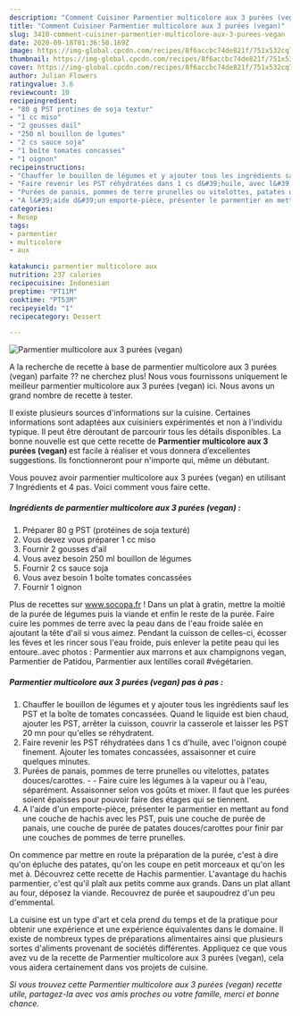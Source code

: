 ```yaml
---
description: "Comment Cuisiner Parmentier multicolore aux 3 purées (vegan)"
title: "Comment Cuisiner Parmentier multicolore aux 3 purées (vegan)"
slug: 3410-comment-cuisiner-parmentier-multicolore-aux-3-purees-vegan
date: 2020-09-18T01:36:50.169Z
image: https://img-global.cpcdn.com/recipes/8f6accbc74de821f/751x532cq70/parmentier-multicolore-aux-3-purees-vegan-photo-principale-de-la-recette.jpg
thumbnail: https://img-global.cpcdn.com/recipes/8f6accbc74de821f/751x532cq70/parmentier-multicolore-aux-3-purees-vegan-photo-principale-de-la-recette.jpg
cover: https://img-global.cpcdn.com/recipes/8f6accbc74de821f/751x532cq70/parmentier-multicolore-aux-3-purees-vegan-photo-principale-de-la-recette.jpg
author: Julian Flowers
ratingvalue: 3.6
reviewcount: 10
recipeingredient:
- "80 g PST protines de soja textur"
- "1 cc miso"
- "2 gousses dail"
- "250 ml bouillon de lgumes"
- "2 cs sauce soja"
- "1 boîte tomates concasses"
- "1 oignon"
recipeinstructions:
- "Chauffer le bouillon de légumes et y ajouter tous les ingrédients sauf les PST et la boîte de tomates concassées. Quand le liquide est bien chaud, ajouter les PST, arrêter la cuisson, couvrir la casserole et laisser les PST 20 mn pour qu&#39;elles se réhydratent."
- "Faire revenir les PST réhydratées dans 1 cs d&#39;huile, avec l&#39;oignon coupé finement. Ajouter les tomates concassées, assaisonner et cuire quelques minutes."
- "Purées de panais, pommes de terre prunelles ou vitelottes, patates douces/carottes.  Faire cuire les légumes à la vapeur ou à l&#39;eau, séparément. Assaisonner selon vos goûts et mixer. Il faut que les purées soient épaisses pour pouvoir faire des étages qui se tiennent."
- "A l&#39;aide d&#39;un emporte-pièce, présenter le parmentier en mettant au fond une couche de hachis avec les PST, puis une couche de purée de panais, une couche de purée de patates douces/carottes pour finir par une couches de pommes de terre prunelles."
categories:
- Resep
tags:
- parmentier
- multicolore
- aux

katakunci: parmentier multicolore aux 
nutrition: 237 calories
recipecuisine: Indonesian
preptime: "PT11M"
cooktime: "PT53M"
recipeyield: "1"
recipecategory: Dessert

---
```



![Parmentier multicolore aux 3 purées (vegan)](https://img-global.cpcdn.com/recipes/8f6accbc74de821f/751x532cq70/parmentier-multicolore-aux-3-purees-vegan-photo-principale-de-la-recette.jpg)

A la recherche de recette à base de parmentier multicolore aux 3 purées (vegan) parfaite ?? ne cherchez plus! Nous vous fournissons uniquement le meilleur parmentier multicolore aux 3 purées (vegan) ici. Nous avons un grand nombre de recette à tester.

Il existe plusieurs sources d'informations sur la cuisine. Certaines informations sont adaptées aux cuisiniers expérimentés et non à l'individu typique. Il peut être déroutant de parcourir tous les détails disponibles. La bonne nouvelle est que cette recette de <strong> Parmentier multicolore aux 3 purées (vegan) </strong> est facile à réaliser et vous donnera d’excellentes suggestions. Ils fonctionneront pour n'importe qui, même un débutant.

<!--inarticleads1-->

Vous pouvez avoir parmentier multicolore aux 3 purées (vegan) en utilisant 7 Ingrédients et 4 pas. Voici comment vous faire cette.

##### Ingrédients de parmentier multicolore aux 3 purées (vegan) :

1. Préparer 80 g PST (protéines de soja texturé)
1. Vous devez vous préparer 1 cc miso
1. Fournir 2 gousses d&#39;ail
1. Vous avez besoin 250 ml bouillon de légumes
1. Fournir 2 cs sauce soja
1. Vous avez besoin 1 boîte tomates concassées
1. Fournir 1 oignon


Plus de recettes sur www.socopa.fr ! Dans un plat à gratin, mettre la moitié de la purée de légumes puis la viande et enfin le reste de la purée. Faire cuire les pommes de terre avec la peau dans de l&#39;eau froide salée en ajoutant la tête d&#39;ail si vous aimez. Pendant la cuisson de celles-ci, écosser les fèves et les rincer sous l&#39;eau froide, puis enlever la petite peau qui les entoure..avec photos : Parmentier aux marrons et aux champignons vegan, Parmentier de Patidou, Parmentier aux lentilles corail #végétarien. 

<!--inarticleads2-->

##### Parmentier multicolore aux 3 purées (vegan) pas à pas :

1. Chauffer le bouillon de légumes et y ajouter tous les ingrédients sauf les PST et la boîte de tomates concassées. Quand le liquide est bien chaud, ajouter les PST, arrêter la cuisson, couvrir la casserole et laisser les PST 20 mn pour qu&#39;elles se réhydratent.
1. Faire revenir les PST réhydratées dans 1 cs d&#39;huile, avec l&#39;oignon coupé finement. Ajouter les tomates concassées, assaisonner et cuire quelques minutes.
1. Purées de panais, pommes de terre prunelles ou vitelottes, patates douces/carottes. -  - Faire cuire les légumes à la vapeur ou à l&#39;eau, séparément. Assaisonner selon vos goûts et mixer. Il faut que les purées soient épaisses pour pouvoir faire des étages qui se tiennent.
1. A l&#39;aide d&#39;un emporte-pièce, présenter le parmentier en mettant au fond une couche de hachis avec les PST, puis une couche de purée de panais, une couche de purée de patates douces/carottes pour finir par une couches de pommes de terre prunelles.


On commence par mettre en route la préparation de la purée, c&#39;est à dire qu&#39;on épluche des patates, qu&#39;on les coupe en petit morceaux et qu&#39;on les met à. Découvrez cette recette de Hachis parmentier. L&#39;avantage du hachis parmentier, c&#39;est qu&#39;il plaît aux petits comme aux grands. Dans un plat allant au four, déposez la viande. Recouvrez de purée et saupoudrez d&#39;un peu d&#39;emmental. 

<!--inarticleads1-->

<p>
La cuisine est un type d'art et cela prend du temps et de la pratique pour obtenir une expérience et une expérience équivalentes dans le domaine. Il existe de nombreux types de préparations alimentaires ainsi que plusieurs sortes d'aliments provenant de sociétés différentes. Appliquez ce que vous avez vu de la recette de Parmentier multicolore aux 3 purées (vegan), cela vous aidera certainement dans vos projets de cuisine.
</p>

<p>
<i>Si vous trouvez cette Parmentier multicolore aux 3 purées (vegan) recette utile, partagez-la avec vos amis proches ou votre famille, merci et bonne chance.</i>
</p>
